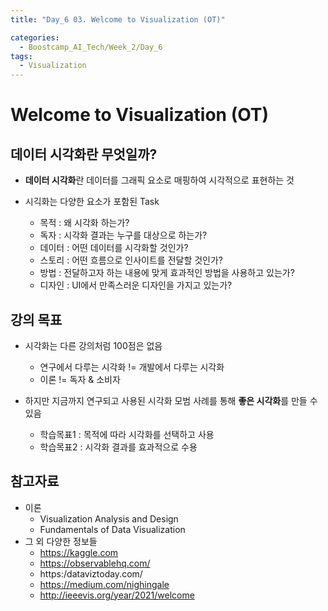 ```yaml
---
title: "Day_6 03. Welcome to Visualization (OT)"

categories:
  - Boostcamp_AI_Tech/Week_2/Day_6
tags:
  - Visualization
---
```


# Welcome to Visualization (OT)

## 데이터 시각화란 무엇일까?

- **데이터 시각화**란 데이터를 그래픽 요소로 매핑하여 시각적으로 표현하는 것

- 시긱화는 다양한 요소가 포함된 Task
  - 목적 : 왜 시각화 하는가?
  - 독자 : 시각화 결과는 누구를 대상으로 하는가?
  - 데이터 : 어떤 데이터를 시각화할 것인가?
  - 스토리 : 어떤 흐름으로 인사이트를 전달할 것인가?
  - 방법 : 전달하고자 하는 내용에 맞게 효과적인 방법을 사용하고 있는가?
  - 디자인 : UI에서 만족스러운 디자인을 가지고 있는가?

## 강의 목표

- 시각화는 다른 강의처럼 100점은 없음
  - 연구에서 다루는 시각화 != 개발에서 다루는 시각화
  - 이론 != 독자 & 소비자

- 하지만 지금까지 연구되고 사용된 시각화 모범 사례를 통해 **좋은 시각화**를 만들 수 있음
  - 학습목표1 : 목적에 따라 시각화를 선택하고 사용
  - 학습목표2 : 시각화 결과를 효과적으로 수용

## 참고자료

- 이론
  - Visualization Analysis and Design
  - Fundamentals of Data Visualization
- 그 외 다양한 정보들
  - https://kaggle.com
  - https://observablehq.com/
  - https:/dataviztoday.com/
  - https://medium.com/nighingale
  - http://ieeevis.org/year/2021/welcome
  
